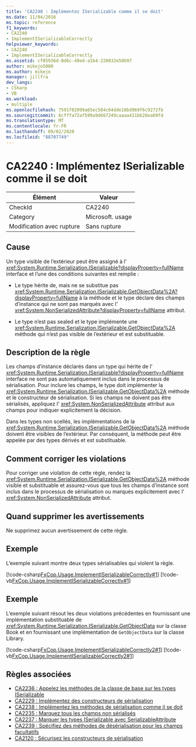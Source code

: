 ```yaml
---
title: 'CA2240 : Implémentez ISerializable comme il se doit'
ms.date: 11/04/2016
ms.topic: reference
f1_keywords:
- CA2240
- ImplementISerializableCorrectly
helpviewer_keywords:
- CA2240
- ImplementISerializableCorrectly
ms.assetid: cf05936d-0d6c-49ed-a1b4-220032e50b97
author: mikejo5000
ms.author: mikejo
manager: jillfra
dev_langs:
- CSharp
- VB
ms.workload:
- multiple
ms.openlocfilehash: 7591f02099a65ec584c64dde18bd969f6c9272fb
ms.sourcegitcommit: 6cfffa72af599a9d667249caaaa411bb28ea69fd
ms.translationtype: MT
ms.contentlocale: fr-FR
ms.lasthandoff: 09/02/2020
ms.locfileid: "88707749"
---
```

# <a name="ca2240-implement-iserializable-correctly"></a>CA2240 : Implémentez ISerializable comme il se doit

|Élément|Valeur|
|-|-|
|CheckId|CA2240|
|Category|Microsoft. usage|
|Modification avec rupture|Sans rupture|

## <a name="cause"></a>Cause

Un type visible de l’extérieur peut être assigné à l' <xref:System.Runtime.Serialization.ISerializable?displayProperty=fullName> interface et l’une des conditions suivantes est remplie :

- Le type hérite de, mais ne se substitue pas <xref:System.Runtime.Serialization.ISerializable.GetObjectData%2A?displayProperty=fullName> à la méthode et le type déclare des champs d’instance qui ne sont pas marqués avec l' <xref:System.NonSerializedAttribute?displayProperty=fullName> attribut.

- Le type n’est pas sealed et le type implémente une <xref:System.Runtime.Serialization.ISerializable.GetObjectData%2A> méthode qui n’est pas visible de l’extérieur et est substituable.

## <a name="rule-description"></a>Description de la règle
Les champs d’instance déclarés dans un type qui hérite de l' <xref:System.Runtime.Serialization.ISerializable?displayProperty=fullName> interface ne sont pas automatiquement inclus dans le processus de sérialisation. Pour inclure les champs, le type doit implémenter la <xref:System.Runtime.Serialization.ISerializable.GetObjectData%2A> méthode et le constructeur de sérialisation. Si les champs ne doivent pas être sérialisés, appliquez l' <xref:System.NonSerializedAttribute> attribut aux champs pour indiquer explicitement la décision.

Dans les types non scellés, les implémentations de la <xref:System.Runtime.Serialization.ISerializable.GetObjectData%2A> méthode doivent être visibles de l’extérieur. Par conséquent, la méthode peut être appelée par des types dérivés et est substituable.

## <a name="how-to-fix-violations"></a>Comment corriger les violations
Pour corriger une violation de cette règle, rendez la <xref:System.Runtime.Serialization.ISerializable.GetObjectData%2A> méthode visible et substituable et assurez-vous que tous les champs d’instance sont inclus dans le processus de sérialisation ou marqués explicitement avec l' <xref:System.NonSerializedAttribute> attribut.

## <a name="when-to-suppress-warnings"></a>Quand supprimer les avertissements
Ne supprimez aucun avertissement de cette règle.

## <a name="example"></a>Exemple
L’exemple suivant montre deux types sérialisables qui violent la règle.

[!code-csharp[FxCop.Usage.ImplementISerializableCorrectly#1](../code-quality/codesnippet/CSharp/ca2240-implement-iserializable-correctly_1.cs)]
[!code-vb[FxCop.Usage.ImplementISerializableCorrectly#1](../code-quality/codesnippet/VisualBasic/ca2240-implement-iserializable-correctly_1.vb)]

## <a name="example"></a>Exemple
L’exemple suivant résout les deux violations précédentes en fournissant une implémentation substituable de <xref:System.Runtime.Serialization.ISerializable.GetObjectData> sur la classe Book et en fournissant une implémentation de `GetObjectData` sur la classe Library.

[!code-csharp[FxCop.Usage.ImplementISerializableCorrectly2#1](../code-quality/codesnippet/CSharp/ca2240-implement-iserializable-correctly_2.cs)]
[!code-vb[FxCop.Usage.ImplementISerializableCorrectly2#1](../code-quality/codesnippet/VisualBasic/ca2240-implement-iserializable-correctly_2.vb)]

## <a name="related-rules"></a>Règles associées

- [CA2236 : Appelez les méthodes de la classe de base sur les types ISerializable](../code-quality/ca2236.md)
- [CA2229 : Implémentez des constructeurs de sérialisation](../code-quality/ca2229.md)
- [CA2238 : Implémentez les méthodes de sérialisation comme il se doit](../code-quality/ca2238.md)
- [CA2235 : Marquez tous les champs non sérialisés](../code-quality/ca2235.md)
- [CA2237 : Marquer les types ISerializable avec SerializableAttribute](../code-quality/ca2237.md)
- [CA2239 : Spécifiez des méthodes de désérialisation pour les champs facultatifs](../code-quality/ca2239.md)
- [CA2120 : Sécurisez les constructeurs de sérialisation](../code-quality/ca2120.md)
